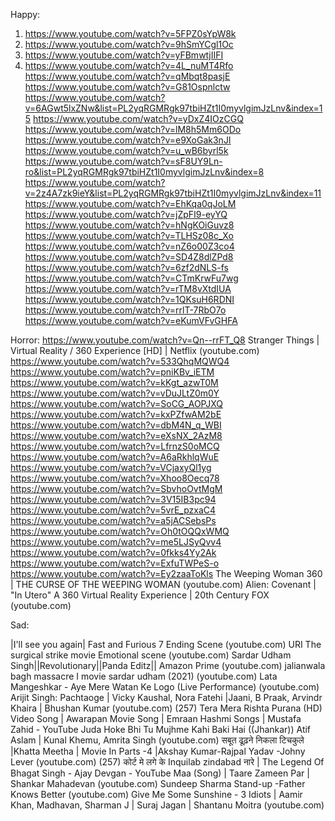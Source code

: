 Happy:
1. https://www.youtube.com/watch?v=5FPZ0sYpW8k
2. https://www.youtube.com/watch?v=9hSmYCgl1Oc
3. https://www.youtube.com/watch?v=yFBmwtjIIFI
4. https://www.youtube.com/watch?v=4L_nuMT4Rfo
https://www.youtube.com/watch?v=qMbqt8pasjE
https://www.youtube.com/watch?v=G81Ospnlctw
https://www.youtube.com/watch?v=6AGwt5lxZNw&list=PL2yqRGMRgk97tbiHZt1I0myvlgimJzLnv&index=15
https://www.youtube.com/watch?v=yDxZ4IOzCGQ
https://www.youtube.com/watch?v=lM8h5Mm6ODo
https://www.youtube.com/watch?v=e9XoGak3nJI
https://www.youtube.com/watch?v=u_wB6byrl5k
https://www.youtube.com/watch?v=sF8UY9Ln-ro&list=PL2yqRGMRgk97tbiHZt1I0myvlgimJzLnv&index=8
https://www.youtube.com/watch?v=2z4A7zk9ieY&list=PL2yqRGMRgk97tbiHZt1I0myvlgimJzLnv&index=11
https://www.youtube.com/watch?v=EhKqa0qJoLM
https://www.youtube.com/watch?v=jZpFI9-eyYQ
https://www.youtube.com/watch?v=hNgKOiGuvz8
https://www.youtube.com/watch?v=TLHSz08c_Xo
https://www.youtube.com/watch?v=nZ6o00Z3co4
https://www.youtube.com/watch?v=SD4Z8dlZPd8
https://www.youtube.com/watch?v=6zf2dNLS-fs
https://www.youtube.com/watch?v=CTmKrwFu7wg
https://www.youtube.com/watch?v=rTM8vXtdIUA
https://www.youtube.com/watch?v=1QKsuH6RDNI
https://www.youtube.com/watch?v=rrlT-7RbO7o
https://www.youtube.com/watch?v=eKumVFvGHFA


Horror:
https://www.youtube.com/watch?v=Qn--rrFT_Q8
Stranger Things | Virtual Reality / 360 Experience [HD] | Netflix (youtube.com)
https://www.youtube.com/watch?v=533QhqMQWQ4
https://www.youtube.com/watch?v=pniKBv_iETM
https://www.youtube.com/watch?v=kKgt_azwT0M
https://www.youtube.com/watch?v=vDuJLtZ0m0Y
https://www.youtube.com/watch?v=SoCG_AOPJXQ
https://www.youtube.com/watch?v=kxPZfwAM2bE
https://www.youtube.com/watch?v=dbM4N_q_WBI
https://www.youtube.com/watch?v=eXsNX_2AzM8
https://www.youtube.com/watch?v=LfrnzS0oMCQ
https://www.youtube.com/watch?v=A6aRkhlqWuE
https://www.youtube.com/watch?v=VCjaxyQl1yg
https://www.youtube.com/watch?v=Xhoo8Oecq78
https://www.youtube.com/watch?v=SbvhoOvtMgM
https://www.youtube.com/watch?v=3V15IB3pc94
https://www.youtube.com/watch?v=5vrE_pzxaC4
https://www.youtube.com/watch?v=a5jACSebsPs
https://www.youtube.com/watch?v=Oh0tOQQxWMQ
https://www.youtube.com/watch?v=me5LJSyQvv4
https://www.youtube.com/watch?v=0fkks4Yy2Ak
https://www.youtube.com/watch?v=ExfuTWPeS-o
https://www.youtube.com/watch?v=Ey2zaaToKls
The Weeping Woman 360 | THE CURSE OF THE WEEPING WOMAN (youtube.com)
Alien: Covenant | "In Utero" A 360 Virtual Reality Experience | 20th Century FOX (youtube.com)


Sad:


|I'll see you again| Fast and Furious 7 Ending Scene (youtube.com)
URI The surgical strike movie Emotional scene (youtube.com)
Sardar Udham Singh||Revolutionary||Panda Editz|| Amazon Prime (youtube.com)
jalianwala bagh massacre I movie sardar udham (2021) (youtube.com)
Lata Mangeshkar - Aye Mere Watan Ke Logo (Live Performance) (youtube.com)
Arijit Singh: Pachtaoge | Vicky Kaushal, Nora Fatehi |Jaani, B Praak, Arvindr Khaira | Bhushan Kumar (youtube.com)
(257) Tera Mera Rishta Purana (HD) Video Song | Awarapan Movie Song | Emraan Hashmi Songs | Mustafa Zahid - YouTube
Juda Hoke Bhi Tu Mujhme Kahi Baki Hai ((Jhankar)) Atif Aslam | Kunal Khemu, Amrita Singh (youtube.com)
सबूत ढूढ़ने निकला टिचकुले |Khatta Meetha | Movie In Parts -4 |Akshay Kumar-Rajpal Yadav -Johny Lever (youtube.com)
(257) कोर्ट मे लगे के Inquilab zindabad नारे | The Legend Of Bhagat Singh - Ajay Devgan - YouTube
Maa (Song) | Taare Zameen Par | Shankar Mahadevan (youtube.com)
Sundeep Sharma Stand-up -Father Knows Better (youtube.com)
Give Me Some Sunshine - 3 Idiots | Aamir Khan, Madhavan, Sharman J | Suraj Jagan | Shantanu Moitra (youtube.com)
